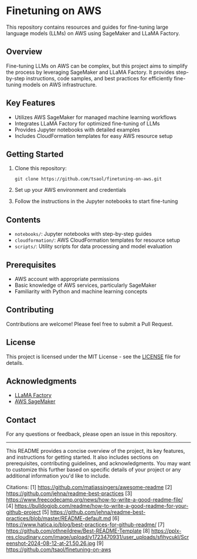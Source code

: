 # Finetuning on AWS

This repository contains resources and guides for fine-tuning large language models (LLMs) on AWS using SageMaker and LLaMA Factory.

## Overview

Fine-tuning LLMs on AWS can be complex, but this project aims to simplify the process by leveraging SageMaker and LLaMA Factory. It provides step-by-step instructions, code samples, and best practices for efficiently fine-tuning models on AWS infrastructure.

## Key Features

- Utilizes AWS SageMaker for managed machine learning workflows
- Integrates LLaMA Factory for optimized fine-tuning of LLMs
- Provides Jupyter notebooks with detailed examples
- Includes CloudFormation templates for easy AWS resource setup

## Getting Started

1. Clone this repository:
   ```
   git clone https://github.com/tsaol/finetuning-on-aws.git
   ```

2. Set up your AWS environment and credentials

3. Follow the instructions in the Jupyter notebooks to start fine-tuning

## Contents

- `notebooks/`: Jupyter notebooks with step-by-step guides
- `cloudformation/`: AWS CloudFormation templates for resource setup
- `scripts/`: Utility scripts for data processing and model evaluation

## Prerequisites

- AWS account with appropriate permissions
- Basic knowledge of AWS services, particularly SageMaker
- Familiarity with Python and machine learning concepts

## Contributing

Contributions are welcome! Please feel free to submit a Pull Request.

## License

This project is licensed under the MIT License - see the [LICENSE](LICENSE) file for details.

## Acknowledgments

- [LLaMA Factory](https://github.com/hiyouga/LLaMA-Factory)
- [AWS SageMaker](https://aws.amazon.com/sagemaker/)

## Contact

For any questions or feedback, please open an issue in this repository.

---

This README provides a concise overview of the project, its key features, and instructions for getting started. It also includes sections on prerequisites, contributing guidelines, and acknowledgments. You may want to customize this further based on specific details of your project or any additional information you'd like to include.

Citations:
[1] https://github.com/matiassingers/awesome-readme
[2] https://github.com/jehna/readme-best-practices
[3] https://www.freecodecamp.org/news/how-to-write-a-good-readme-file/
[4] https://bulldogjob.com/readme/how-to-write-a-good-readme-for-your-github-project
[5] https://github.com/jehna/readme-best-practices/blob/master/README-default.md
[6] https://www.hatica.io/blog/best-practices-for-github-readme/
[7] https://github.com/othneildrew/Best-README-Template
[8] https://pplx-res.cloudinary.com/image/upload/v1723470931/user_uploads/sfihycukl/Screenshot-2024-08-12-at-21.50.26.jpg
[9] https://github.com/tsaol/finetuning-on-aws